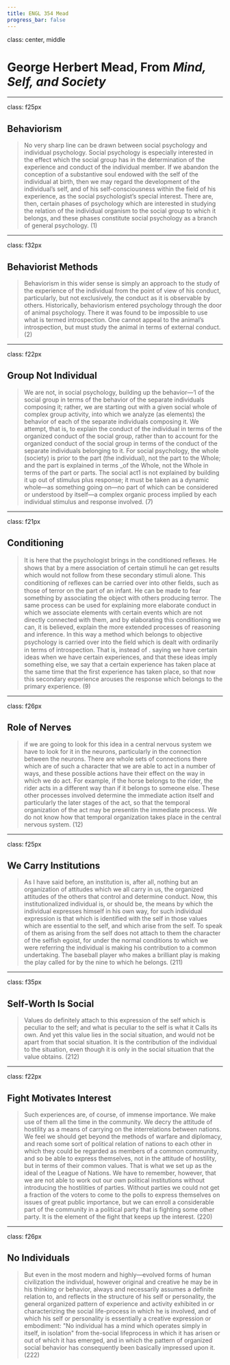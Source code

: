 ```yaml
---
title: ENGL 354 Mead
progress_bar: false
---
```

class: center, middle

# George Herbert Mead, From *Mind, Self, and Society*
---
class: f25px
## Behaviorism

> No very sharp line can be drawn between social psychology and individual psychology. Social psychology is especially interested in the effect which the social group has in the determination of the experience and conduct of the individual member. If we abandon the conception of a substantive soul endowed with the self of the individual at birth, then we may regard the development of the individual’s self, and of his self-consciousness within the field of his experience, as the social psychologist’s special interest. There are, then, certain phases of psychology which are interested in studying the relation of the individual organism to the social group to which it belongs, and these phases constitute social psychology as a branch of general psychology. (1)
---
class: f32px
## Behaviorist Methods

> Behaviorism in this wider sense is simply an approach to the study of the experience of the individual from the point of view of his conduct, particularly, but not exclusively, the conduct as it is observable by others. Historically, behaviorism entered psychology through the door of animal psychology. There it was found to be impossible to use what is termed introspection. One cannot appeal to the animal’s introspection, but must study the animal in terms of external conduct. (2)
---
class: f22px
## Group Not Individual

> We are not, in social psychology, building up the behavior—‘l of the social group in terms of the behavior of the separate individuals composing it; rather, we are starting out with a given social whole of complex group activity, into which we analyze (as elements) the behavior of each of the separate individuals composing it. We attempt, that is, to explain the conduct of the individual in terms of the organized conduct of the social group, rather than to account for the organized conduct of the social group in terms of the conduct of the separate individuals belonging to it. For social psychology, the whole (society) is prior to the part (the individual), not the part to the Whole; and the part is explained in terms _of the Whole, not the Whole in terms of the part or parts. The social act1 is not explained by building it up out of stimulus plus response; it must be taken as a dynamic whole—as something going on—no part of which can be considered or understood by itself—a complex organic process implied by each individual stimulus and response involved. (7)
---
class: f21px
## Conditioning

>  It is here that the psychologist brings in the conditioned reﬂexes. He shows that by a mere association of certain stimuli he can get results which would not follow from these secondary stimuli alone. This conditioning of reﬂexes can be carried over into other ﬁelds, such as those of terror on the part of an infant. He can be made to fear something by associating the object with others producing terror. The same process can be used for explaining more elaborate conduct in which we associate elements with certain events which are not directly connected with them, and by elaborating this conditioning we can, it is believed, explain the more extended processes of reasoning and inference. In this way a method which belongs to objective psychology is carried over into the ﬁeld which is dealt with ordinarily in terms of introspection. That is, instead of . saying we have certain ideas when we have certain experiences, and that these ideas imply something else, we say that a certain experience has taken place at the same time that the first experience has taken place, so that now this secondary experience arouses the response which belongs to the primary experience. (9)
---
class: f26px
## Role of Nerves

> if we are going to look for this idea in a central nervous system we have to look for it in the neurons, particularly in the connection between the neurons. There are whole sets of connections there which are of such a character that we are able to act in a number of ways, and these possible actions have their effect on the way in which we do act. For example, if the horse belongs to the rider, the rider acts in a different way than if it belongs to someone else. These other processes involved determine the immediate action itself and particularly the later stages of the act, so that the temporal organization of the act may be presentin the immediate process. We do not know how that temporal organization takes place in the central nervous system. (12)
---
class: f25px
## We Carry Institutions

> As I have said before, an institution is, after all, nothing but an organization of attitudes which we all carry in us, the organized attitudes of the others that control and determine conduct. Now, this institutionalized individual is, or should be, the means by which the individual expresses himself in his own way, for such individual expression is that which is identified with the self in those values which are essential to the self, and which arise from the self. To speak of them as arising from the self does not attach to them the character of the selfish egoist, for under the normal conditions to which we were referring the individual is making his contribution to a common undertaking. The baseball player who makes a brilliant play is making the play called for by the nine to which he belongs. (211)
---
class: f35px
## Self-Worth Is Social

> Values do definitely attach to this expression of the self which is peculiar to the self; and what is peculiar to the self is what it Calls its own. And yet this value lies in the social situation, and would not be apart from that social situation. It is the contribution of the individual to the situation, even though it is only in the social situation that the value obtains. (212)
---
class: f22px
## Fight Motivates Interest

> Such experiences are, of course, of immense importance. We make use of them all the time in the community. We decry the attitude of hostility as a means of carrying on the interrelations between nations. We feel we should get beyond the methods of warfare and diplomacy, and reach some sort of political relation of nations to each other in which they could be regarded as members of a common community, and so be able to express themselves, not in the attitude of hostility, but in terms of their common values. That is what we set up as the ideal of the League of Nations. We have to remember, however, that we are not able to work out our own political institutions without introducing the hostilities of parties. Without parties we could not get a fraction of the voters to come to the polls to express themselves on issues of great public importance, but we can enroll a considerable part of the community in a political party that is fighting some other party. It is the element of the fight that keeps up the interest. (220)
---
class: f26px
## No Individuals

> But even in the most modern and highly—evolved forms of human civilization the individual, however original and creative he may be in his thinking or behavior, always and necessarily assumes a definite relation to, and reflects in the structure of his self or personality, the general organized pattern of experience and activity exhibited in or characterizing the social life-process in which he is involved, and of which his self or personality is essentially a creative expression or embodiment: "No individual has a mind which operates simply in itself, in isolation" from the-social lifeprocess in which it has arisen or out of which it has emerged, and in which the pattern of organized social behavior has consequently been basically impressed upon it. (222)
